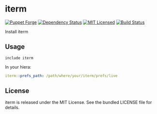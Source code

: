 iterm
==============

[![Puppet Forge](https://img.shields.io/puppetforge/v/halyard/iterm.svg)](https://forge.puppetlabs.com/halyard/iterm)
[![Dependency Status](https://img.shields.io/gemnasium/halyard/puppet-iterm.svg)](https://gemnasium.com/halyard/puppet-iterm)
[![MIT Licensed](https://img.shields.io/badge/license-MIT-green.svg)](https://tldrlegal.com/license/mit-license)
[![Build Status](https://img.shields.io/circleci/project/halyard/puppet-iterm/master.svg)](https://circleci.com/gh/halyard/puppet-iterm)

Install iterm

## Usage

```puppet
include iterm
```

In your hiera:

```yaml
iterm::prefs_path: /path/where/your/iterm/prefs/live
```

## License

iterm is released under the MIT License. See the bundled LICENSE file for details.

